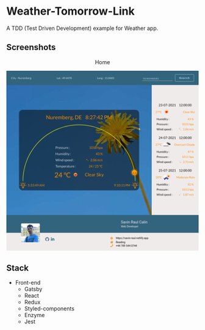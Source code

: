 # Weather-Tomorrow-Link

A TDD (Test Driven Development) example for Weather app.

## Screenshots

<p align="center">Home</p>
<p align="center">
  <img src="https://github.com/TextError/Weather-Tomorrow-Link/blob/main/image/home.png?raw=true" alt="Weather-Tomorrow image"/>
</p>

## Stack

- Front-end
  - Gatsby
  - React
  - Redux
  - Styled-components
  - Enzyme
  - Jest